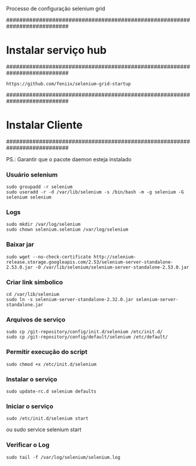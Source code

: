 Processo de configuração selenium grid

###########################################################################
# Instalar serviço hub                                                    #
###########################################################################

`https://github.com/feniix/selenium-grid-startup`

###########################################################################
# Instalar Cliente                                                        #
###########################################################################

PS.: Garantir que o pacote daemon esteja instalado

### Usuário selenium
    sudo groupadd -r selenium
    sudo useradd -r -d /var/lib/selenium -s /bin/bash -m -g selenium -G selenium selenium

### Logs
    sudo mkdir /var/log/selenium
    sudo chown selenium.selenium /var/log/selenium

### Baixar jar
    sudo wget --no-check-certificate http://selenium-release.storage.googleapis.com/2.53/selenium-server-standalone-2.53.0.jar -O /var/lib/selenium/selenium-server-standalone-2.53.0.jar

### Criar link simbolico
    cd /var/lib/selenium
    sudo ln -s selenium-server-standalone-2.32.0.jar selenium-server-standalone.jar

### Arquivos de serviço
    sudo cp /git-repository/config/init.d/selenium /etc/init.d/
    sudo cp /git-repository/config/default/selenium /etc/default/

### Permitir execução do script
    sudo chmod +x /etc/init.d/selenium

### Instalar o serviço
    sudo update-rc.d selenium defaults

### Iniciar o serviço
    sudo /etc/init.d/selenium start
ou
    sudo service selenium start

### Verificar o Log
    sudo tail -f /var/log/selenium/selenium.log